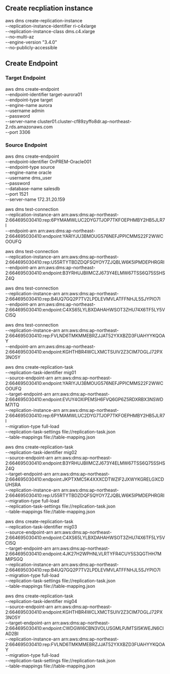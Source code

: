 ## Create recpliation instance
aws dms create-replication-instance \
--replication-instance-identifier ri-c4xlarge \
--replication-instance-class dms.c4.xlarge \
--no-multi-az \
--engine-version "3.4.0" \
--no-publicly-accessible 

## Create Endpoint
### Target Endpoint
aws dms   create-endpoint \
--endpoint-identifier target-aurora01 \
--endpoint-type target \
--engine-name aurora \
--username admin \
--password <PASSWORD> \
--server-name cluster01.cluster-cf89zyffo8dr.ap-northeast-2.rds.amazonaws.com \
--port 3306 

### Source Endpoint
aws dms   create-endpoint \
--endpoint-identifier OnPREM-Oracle001 \
--endpoint-type source \
--engine-name oracle \
--username dms_user \
--password <PASSWORD> \
--database-name salesdb \
--port 1521 \
--server-name 172.31.20.159

aws dms test-connection \
--replication-instance-arn arn:aws:dms:ap-northeast-2:664695030410:rep:6PYMAMWLUC2DYG7TJOP7TKFOEPHMBY2HB5JLR7I \
--endpoint-arn arn:aws:dms:ap-northeast-2:664695030410:endpoint:YARIYJU3BMOUG576NEFJPPICMMS22F2WWCOOUFQ

aws dms test-connection \
--replication-instance-arn arn:aws:dms:ap-northeast-2:664695030410:rep:U55RTYTBDZDQFSQYOY7ZJQBLW6K5IPMDEPHRGRI \
--endpoint-arn arn:aws:dms:ap-northeast-2:664695030410:endpoint:B3YRHUJBIIMCZJ673Y4ELMW67TSS6Q75SSHSZ4Q

aws dms test-connection \
--replication-instance-arn arn:aws:dms:ap-northeast-2:664695030410:rep:B4UQ7GQ2P7TV2LPDLEVMVLATFFNHJL5SJYPIO7I \
--endpoint-arn arn:aws:dms:ap-northeast-2:664695030410:endpoint:C4XS65LYLBXDAHAHWSOT3ZHU74X6TF5LY5VCI5Q

aws dms test-connection \
--replication-instance-arn arn:aws:dms:ap-northeast-2:664695030410:rep:FVLND6TMKMMEBRZJJAT52YXXBZD3FUAHYYKQOAY \
--endpoint-arn arn:aws:dms:ap-northeast-2:664695030410:endpoint:KGHTHBR4WCLXMCTSUIV2Z3CIM7OGLJ72PX3NO5Y


aws dms create-replication-task \
--replication-task-identifier mig01 \
--source-endpoint-arn arn:aws:dms:ap-northeast-2:664695030410:endpoint:YARIYJU3BMOUG576NEFJPPICMMS22F2WWCOOUFQ \
--target-endpoint-arn arn:aws:dms:ap-northeast-2:664695030410:endpoint:EVUY4OXIPEMSH6FVQ6GP6Z5RDXRBX3NSWDM7ITQ \
--replication-instance-arn arn:aws:dms:ap-northeast-2:664695030410:rep:6PYMAMWLUC2DYG7TJOP7TKFOEPHMBY2HB5JLR7I \
--migration-type  full-load \
--replication-task-settings file://replication-task.json \
--table-mappings file://table-mapping.json

aws dms create-replication-task \
--replication-task-identifier mig02 \
--source-endpoint-arn arn:aws:dms:ap-northeast-2:664695030410:endpoint:B3YRHUJBIIMCZJ673Y4ELMW67TSS6Q75SSHSZ4Q \
--target-endpoint-arn arn:aws:dms:ap-northeast-2:664695030410:endpoint:JKPTXMC5K4XXXCDTWZIF2JXWYKGRELGXCDUHSRA \
--replication-instance-arn arn:aws:dms:ap-northeast-2:664695030410:rep:U55RTYTBDZDQFSQYOY7ZJQBLW6K5IPMDEPHRGRI \
--migration-type  full-load \
--replication-task-settings file://replication-task.json \
--table-mappings file://table-mapping.json

aws dms create-replication-task \
--replication-task-identifier mig03 \
--source-endpoint-arn arn:aws:dms:ap-northeast-2:664695030410:endpoint:C4XS65LYLBXDAHAHWSOT3ZHU74X6TF5LY5VCI5Q \
--target-endpoint-arn arn:aws:dms:ap-northeast-2:664695030410:endpoint:4JK27H2WPHNLVLRTYFR4CUY5S3QGTHH7MMIPSGQ \
--replication-instance-arn arn:aws:dms:ap-northeast-2:664695030410:rep:B4UQ7GQ2P7TV2LPDLEVMVLATFFNHJL5SJYPIO7I \
--migration-type  full-load \
--replication-task-settings file://replication-task.json \
--table-mappings file://table-mapping.json

aws dms create-replication-task \
--replication-task-identifier mig04 \
--source-endpoint-arn arn:aws:dms:ap-northeast-2:664695030410:endpoint:KGHTHBR4WCLXMCTSUIV2Z3CIM7OGLJ72PX3NO5Y \
--target-endpoint-arn arn:aws:dms:ap-northeast-2:664695030410:endpoint:CWDGWI6CBN3VOLUSGMLPJMTSI5KWEJN6CIAD2BI \
--replication-instance-arn arn:aws:dms:ap-northeast-2:664695030410:rep:FVLND6TMKMMEBRZJJAT52YXXBZD3FUAHYYKQOAY \
--migration-type  full-load \
--replication-task-settings file://replication-task.json \
--table-mappings file://table-mapping.json

